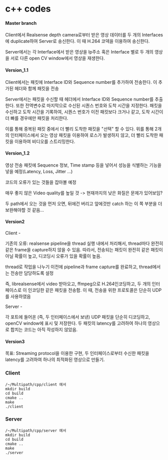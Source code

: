 # c++ codes
#### Master branch

Client에서 Realsense depth camera로부터 받은 영상 데이터를 두 개의 Interfaces에 duplicate하여 Server로 송신한다. 이 때 H.264 코덱을 이용하여 송신한다.

Server에서는 각 Interface에서 받은 영상을 Ip주소 혹은 Interface 별로 두 개의 영상을 서로 다른 open CV window에서 영상을 재생한다.

#### Version_1.1

Client에서는 패킷에 Interface ID와 Sequence number를 추가하여 전송한다. 이 추가된 헤더와 함께 패킷을 전송

Server에서는 패킷을 수신할 때 헤더에서 Interface ID와 Sequence number를 추출한다. 또한 전역변수로 마지막으로 수신된 시퀀스 번호와 도착 시간을 지정한다. 패킷을 수신하고 도착 시간을 기록하여, 시퀀스 번호가 이전 패킷보다 크거나 같고, 도착 시간이 
더 빠를 경우에만 패킷을 처리한다. 

이를 통해 중복된 패킷 중에서 더 빨리 도착한 패킷을 "선택" 할 수 있다.
위를 통해 2개의 인터페이스에서 오는 영상 패킷을 이용하여 로스가 발생하지 않고, 더 빨리 도착한 패킷을 이용하여 비디오를 스트리밍한다.

#### Version_1.2

영상 전송 패킷에 Sequence 정보, Time stamp 등을 넣어서 성능을 식별하는 기능을 넣을 예정(Latency, Loss, Jitter ...)

코드의 오류가 있는 것들을 잡아볼 예정

매우 좋지 않은 Video quality를 높일 것 -> 현재까지의 낮은 화질은 문제가 있어보임?

두 path에서 오는 것을 먼저 오면, 뒤에건 버리고 앞에것만 catch 하는 이 쪽 부분을 더 보완해야할 것 같음...

#### Version2

Client - 

기존의 오류: realsense pipeline을 thread 실행 내에서 처리해서, thread마다 완전히 같은 frame을 capture하지 않을 수 있음. 따라서, 전송되는 패킷이 완전히 같은 패킷이 아닐 확률이 높고, 디코딩시 오류가 있을 확률이 높음.

thread로 작업을 나누기 이전에 pipeline과 frame capture를 완료하고, thread에서는 전송만 담당하도록 설정

즉, librealsense에서 video 받아오고, ffmpeg으로 H.264인코딩하고, 두 개의 인터페이스로 이 인코딩한 같은 패킷을 전송함. 이 때, 전송을 위한 프로토콜은 단순히 UDP를 사용하였음



Server -

각 포트에 들어온 (즉, 두 인터페이스에서 보낸) UDP 패킷을 단순히 디코딩하고, openCV window에 표시 및 저장한다. 두 패킷의 latency를 고려하여 하나의 영상으로 합치는 코드는 아직 작성하지 않았음.

#### Version3

목표: 
Streaming protocol을 이용한 구현, 두 인터페이스로부터 수신한 패킷을 latency를 고려하여 하나의 최적화된 영상으로 만들기. 

### Client
```
/~/Multipath/cpp/client 에서
mkdir build
cd build
cmake ..
make
./client
```

### Server
```
/~/Multipath/cpp/server 에서
mkdir build
cd build
cmake ..
make
./server
```